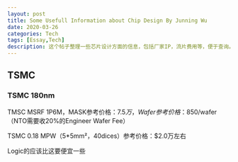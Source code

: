```yaml
---
layout: post
title: Some Usefull Information about Chip Design By Junning Wu
date: 2020-03-26
categories: Tech
tags: [Essay,Tech]
description: 这个帖子整理一些芯片设计方面的信息，包括厂家IP，流片费用等，便于查询。
---
```



## TSMC
### TSMC 180nm

TMSC MSRF 1P6M，MASK参考价格：$7.5万，Wafer参考价格：$850/wafer（NTO需要收20%的Engineer Wafer Fee）

TSMC 0.18 MPW（5*5mm²，40dices）参考价格：$2.0万左右

Logic的应该比这要便宜一些

